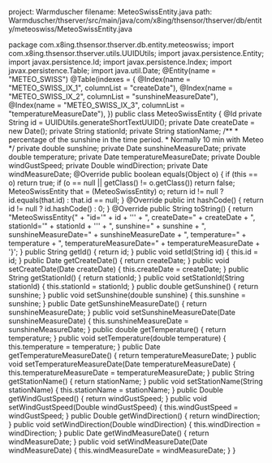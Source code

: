 project: Warmduscher
filename: MeteoSwissEntity.java
path: Warmduscher/thserver/src/main/java/com/x8ing/thsensor/thserver/db/entity/meteoswiss/MeteoSwissEntity.java

package com.x8ing.thsensor.thserver.db.entity.meteoswiss;
import com.x8ing.thsensor.thserver.utils.UUIDUtils;
import javax.persistence.Entity;
import javax.persistence.Id;
import javax.persistence.Index;
import javax.persistence.Table;
import java.util.Date;
@Entity(name = "METEO_SWISS")
@Table(indexes = {
        @Index(name = "METEO_SWISS_IX_1", columnList = "createDate"),
        @Index(name = "METEO_SWISS_IX_2", columnList = "sunshineMeasureDate"),
        @Index(name = "METEO_SWISS_IX_3", columnList = "temperatureMeasureDate"),
})
public class MeteoSwissEntity {
    @Id
    private String id = UUIDUtils.generateShortTextUUID();
    private Date createDate = new Date();
    private String stationId;
    private String stationName;
    /**
     * percentage of the sunshine in the time period.
     * Normally 10 min with Meteo
     */
    private double sunshine;
    private Date sunshineMeasureDate;
    private double temperature;
    private Date temperatureMeasureDate;
    private Double windGustSpeed;
    private Double windDirection;
    private Date  windMeasureDate;
    @Override
    public boolean equals(Object o) {
        if (this == o) return true;
        if (o == null || getClass() != o.getClass()) return false;
        MeteoSwissEntity that = (MeteoSwissEntity) o;
        return id != null ? id.equals(that.id) : that.id == null;
    }
    @Override
    public int hashCode() {
        return id != null ? id.hashCode() : 0;
    }
    @Override
    public String toString() {
        return "MeteoSwissEntity{" +
                "id='" + id + '\'' +
                ", createDate=" + createDate +
                ", stationId='" + stationId + '\'' +
                ", sunshine=" + sunshine +
                ", sunshineMeasureDate=" + sunshineMeasureDate +
                ", temperature=" + temperature +
                ", temperatureMeasureDate=" + temperatureMeasureDate +
                '}';
    }
    public String getId() {
        return id;
    }
    public void setId(String id) {
        this.id = id;
    }
    public Date getCreateDate() {
        return createDate;
    }
    public void setCreateDate(Date createDate) {
        this.createDate = createDate;
    }
    public String getStationId() {
        return stationId;
    }
    public void setStationId(String stationId) {
        this.stationId = stationId;
    }
    public double getSunshine() {
        return sunshine;
    }
    public void setSunshine(double sunshine) {
        this.sunshine = sunshine;
    }
    public Date getSunshineMeasureDate() {
        return sunshineMeasureDate;
    }
    public void setSunshineMeasureDate(Date sunshineMeasureDate) {
        this.sunshineMeasureDate = sunshineMeasureDate;
    }
    public double getTemperature() {
        return temperature;
    }
    public void setTemperature(double temperature) {
        this.temperature = temperature;
    }
    public Date getTemperatureMeasureDate() {
        return temperatureMeasureDate;
    }
    public void setTemperatureMeasureDate(Date temperatureMeasureDate) {
        this.temperatureMeasureDate = temperatureMeasureDate;
    }
    public String getStationName() {
        return stationName;
    }
    public void setStationName(String stationName) {
        this.stationName = stationName;
    }
    public Double getWindGustSpeed() {
        return windGustSpeed;
    }
    public void setWindGustSpeed(Double windGustSpeed) {
        this.windGustSpeed = windGustSpeed;
    }
    public Double getWindDirection() {
        return windDirection;
    }
    public void setWindDirection(Double windDirection) {
        this.windDirection = windDirection;
    }
    public Date getWindMeasureDate() {
        return windMeasureDate;
    }
    public void setWindMeasureDate(Date windMeasureDate) {
        this.windMeasureDate = windMeasureDate;
    }
}
